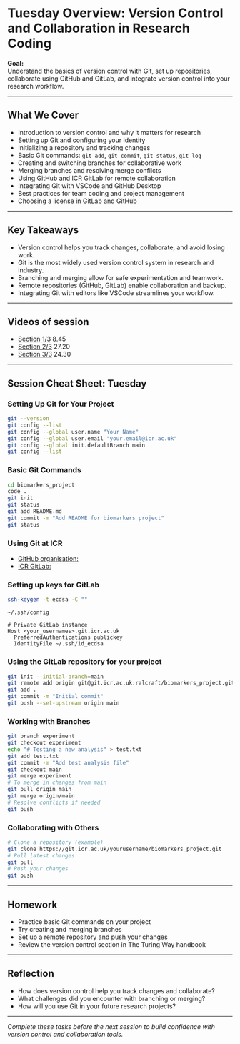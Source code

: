 # Tuesday Overview: Version Control and Collaboration in Research Coding

**Goal:**  
Understand the basics of version control with Git, set up repositories, collaborate using GitHub and GitLab, and integrate version control into your research workflow.

---

## What We Cover

- Introduction to version control and why it matters for research
- Setting up Git and configuring your identity
- Initializing a repository and tracking changes
- Basic Git commands: `git add`, `git commit`, `git status`, `git log`
- Creating and switching branches for collaborative work
- Merging branches and resolving merge conflicts
- Using GitHub and ICR GitLab for remote collaboration
- Integrating Git with VSCode and GitHub Desktop
- Best practices for team coding and project management
- Choosing a license in GitLab and GitHub

---

## Key Takeaways

- Version control helps you track changes, collaborate, and avoid losing work.
- Git is the most widely used version control system in research and industry.
- Branching and merging allow for safe experimentation and teamwork.
- Remote repositories (GitHub, GitLab) enable collaboration and backup.
- Integrating Git with editors like VSCode streamlines your workflow.

---

## Videos of session

- [Section 1/3](https://youtu.be/aLvv7utZYbA) 8.45  
- [Section 2/3](https://youtu.be/J2FkQRxtatY) 27.20  
- [Section 3/3](https://youtu.be/uPKRqBp-Av8) 24.30  

---  

## Session Cheat Sheet: Tuesday

### Setting Up Git for Your Project

```bash
git --version
git config --list
git config --global user.name "Your Name"
git config --global user.email "your.email@icr.ac.uk"
git config --global init.defaultBranch main
git config --list
```

### Basic Git Commands

```bash
cd biomarkers_project
code .
git init
git status
git add README.md
git commit -m "Add README for biomarkers project"
git status
```

### Using Git at ICR

- [GitHub organisation:](https://github.com/enterprises/icr/organizations)
- [ICR GitLab:](https://git.icr.ac.uk/)

### Setting up keys for GitLab

```bash
ssh-keygen -t ecdsa -C ""
```

`~/.ssh/config`
```text
# Private GitLab instance
Host <your_usernames>.git.icr.ac.uk
  PreferredAuthentications publickey
  IdentityFile ~/.ssh/id_ecdsa
```

### Using the GitLab repository for your project

```bash
git init --initial-branch=main
git remote add origin git@git.icr.ac.uk:ralcraft/biomarkers_project.git
git add .
git commit -m "Initial commit"
git push --set-upstream origin main
```

### Working with Branches

```bash
git branch experiment
git checkout experiment
echo "# Testing a new analysis" > test.txt
git add test.txt
git commit -m "Add test analysis file"
git checkout main
git merge experiment
# To merge in changes from main
git pull origin main
git merge origin/main
# Resolve conflicts if needed
git push
```

### Collaborating with Others

```bash
# Clone a repository (example)
git clone https://git.icr.ac.uk/yourusername/biomarkers_project.git
# Pull latest changes
git pull
# Push your changes
git push
```

---

## Homework

- Practice basic Git commands on your project
- Try creating and merging branches
- Set up a remote repository and push your changes
- Review the version control section in The Turing Way handbook

---

## Reflection

- How does version control help you track changes and collaborate?
- What challenges did you encounter with branching or merging?
- How will you use Git in your future research projects?

---

*Complete these tasks before the next session to build confidence with version control and collaboration tools.*